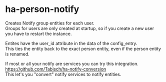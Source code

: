 # ha-person-notify

Creates Notify group entities for each user. \
Groups for users are only created at startup, so if you create a new user you have to restart the instance.

Entites have the user_id attribute in the data of the config_entry. \
This ties the entity back to the exact person entity, even if the person entity is renamed.

If most or all your notify are services you can try this integration. \
https://github.com/Tabisch/ha-notify-conversion \
This let's you "convert" notify services to notify entities.